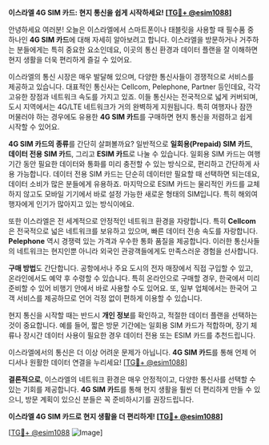 **이스라엘 4G SIM 카드: 현지 통신을 쉽게 시작하세요! [[TG💪+ @esim1088](https://t.me/s/esim1088)]**

안녕하세요 여러분! 오늘은 이스라엘에서 스마트폰이나 태블릿을 사용할 때 필수품 중 하나인 **4G SIM 카드**에 대해 자세히 알아보려고 합니다. 이스라엘을 방문하거나 거주하는 분들에게는 특히 중요한 요소인데요, 이곳의 통신 환경과 데이터 플랜을 잘 이해하면 현지 생활을 더욱 편리하게 즐길 수 있어요.

이스라엘의 통신 시장은 매우 발달해 있으며, 다양한 통신사들이 경쟁적으로 서비스를 제공하고 있습니다. 대표적인 통신사는 Cellcom, Pelephone, Partner 등인데요, 각각 고유한 장점과 네트워크 속도를 가지고 있죠. 이들 통신사는 전국적으로 넓게 커버되며, 도시 지역에서는 4G/LTE 네트워크가 거의 완벽하게 지원됩니다. 특히 여행자나 잠깐 머물러야 하는 경우에도 유용한 **4G SIM 카드**를 구매하면 현지 통신을 저렴하고 쉽게 시작할 수 있어요.

**4G SIM 카드의 종류**를 간단히 살펴볼까요? 일반적으로 **일회용(Prepaid) SIM 카드**, **데이터 전용 SIM 카드**, 그리고 **ESIM 카드**로 나눌 수 있습니다. 일회용 SIM 카드는 여행 기간 동안 필요한 데이터와 통화를 미리 충전할 수 있는 방식으로, 편리하고 간단하게 사용 가능합니다. 데이터 전용 SIM 카드는 단순히 데이터만 필요할 때 선택하면 되는데요, 데이터 소비가 많은 분들에게 유용하죠. 마지막으로 ESIM 카드는 물리적인 카드를 교체하지 않고도 모바일 기기에서 바로 설정 가능한 새로운 형태의 SIM입니다. 특히 해외여행자에게 인기가 많아지고 있는 방식이에요.

또한 이스라엘은 전 세계적으로 안정적인 네트워크 환경을 자랑합니다. 특히 **Cellcom**은 전국적으로 넓은 네트워크를 보유하고 있으며, 빠른 데이터 전송 속도를 자랑합니다. **Pelephone** 역시 경쟁력 있는 가격과 우수한 통화 품질을 제공합니다. 이러한 통신사들의 네트워크는 현지인뿐 아니라 외국인 관광객들에게도 만족스러운 경험을 선사합니다.

**구매 방법**도 간단합니다. 공항에서나 주요 도시의 전자 매장에서 직접 구입할 수 있고, 온라인에서도 예약 후 수령할 수 있습니다. 특히 온라인으로 구매할 경우, 한국에서 미리 준비할 수 있어 비행기 안에서 바로 사용할 수도 있어요. 또, 일부 업체에서는 한국어 고객 서비스를 제공하므로 언어 걱정 없이 편하게 이용할 수 있습니다.

현지 통신을 시작할 때는 반드시 **개인 정보**를 확인하고, 적절한 데이터 플랜을 선택하는 것이 중요합니다. 예를 들어, 짧은 방문 기간에는 일회용 SIM 카드가 적합하며, 장기 체류나 장시간 데이터 사용이 필요한 경우 데이터 전용 또는 ESIM 카드를 추천드립니다.

이스라엘에서의 통신은 더 이상 어려운 문제가 아닙니다. **4G SIM 카드**를 통해 언제 어디서나 원활한 데이터 연결을 누리세요! [[TG💪+ @esim1088](https://t.me/s/esim1088)]

**결론적으로**, 이스라엘의 네트워크 환경은 매우 안정적이고, 다양한 통신사를 선택할 수 있는 기회를 제공합니다. **4G SIM 카드**를 통해 현지 생활을 훨씬 더 편리하게 만들 수 있으니, 방문 계획이 있으신 분들은 꼭 준비하시기를 권장드립니다. 

**이스라엘 4G SIM 카드로 현지 생활을 더 편리하게! [[TG💪+ @esim1088](https://t.me/s/esim1088)]**

[[TG💪+ @esim1088](https://t.me/s/esim1088) ![Image](https://i.postimg.cc/Y0z9fWf4/image.png)]